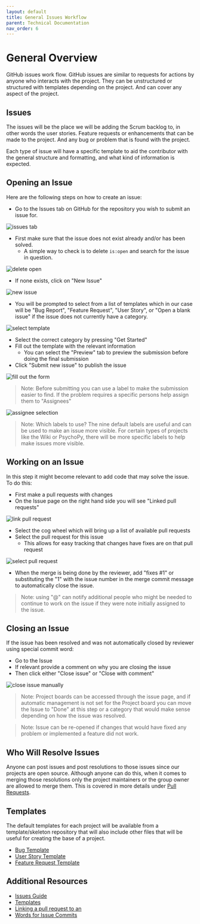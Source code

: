 ```yaml
---
layout: default
title: General Issues Workflow
parent: Technical Documentation
nav_order: 6
---
```


# General Overview

GitHub issues work flow. GitHub issues are similar to requests for actions by anyone who interacts
with the project. They can be unstructured or structured with templates depending on the
project. And can cover any aspect of the project.

## Issues

The issues will be the place we will be adding the Scrum backlog to, in other words the user
stories. Feature requests or enhancements that can be made to the project. And any bug or problem
that is found with the project.

Each type of issue will have a specific template to aid the contributor with the general structure
and formatting, and what kind of information is expected.

## Opening an Issue

Here are the following steps on how to create an issue:

- Go to the Issues tab on GitHub for the repository you wish to submit an issue for.

![issues tab](https://raw.githubusercontent.com/NDCLab/wiki/gh-pages/docs/_assets/general_issues_workflow/issues_tab.png)

- First make sure that the issue does not exist already and/or has been solved.
  - A simple way to check is to delete `is:open` and search for the issue in question.

![delete open](https://raw.githubusercontent.com/NDCLab/wiki/gh-pages/docs/_assets/general_issues_workflow/delete_open.png)

- If none exists, click on "New Issue"

![new issue](https://raw.githubusercontent.com/NDCLab/wiki/gh-pages/docs/_assets/general_issues_workflow/new_issue.png)

- You will be prompted to select from a list of templates which in our case will be "Bug Report",
	"Feature Request", "User Story", or "Open a blank issue" if the issue does not currently have a
	category.

![select template](https://raw.githubusercontent.com/NDCLab/wiki/gh-pages/docs/_assets/general_issues_workflow/select_template.png)

- Select the correct category by pressing "Get Started"
- Fill out the template with the relevant information
  - You can select the "Preview" tab to preview the submission before doing the final submission
- Click "Submit new issue" to publish the issue

![fill out the form](https://raw.githubusercontent.com/NDCLab/wiki/gh-pages/docs/_assets/general_issues_workflow/fill_out_form.png)

> Note: Before submitting you can use a label to make the submission easier to find. If the problem
> requires a specific persons help assign them to "Assignees"

![assignee selection](https://raw.githubusercontent.com/NDCLab/wiki/gh-pages/docs/_assets/general_issues_workflow/assignee_selection.png)

> Note: Which labels to use? The nine default labels are useful and can be used to make an issue
> more visible. For certain types of projects like the Wiki or PsychoPy, there will be more specific
> labels to help make issues more visible.

## Working on an Issue

In this step it might become relevant to add code that may solve the issue. To do this:

- First make a pull requests with changes
- On the Issue page on the right hand side you will see "Linked pull requests"

![link pull request](https://raw.githubusercontent.com/NDCLab/wiki/gh-pages/docs/_assets/general_issues_workflow/link_pull_request.png)

- Select the cog wheel which will bring up a list of available pull requests
- Select the pull request for this issue
  - This allows for easy tracking that changes have fixes are on that pull request

![select pull request](https://raw.githubusercontent.com/NDCLab/wiki/gh-pages/docs/_assets/general_issues_workflow/select_pull_request.png)

- When the merge is being done by the reviewer, add "fixes #1" or substituting the "1" with the
	issue number in the merge commit message to automatically close the issue.

> Note: using "@" can notify additional people who might be needed to continue to work on the issue
> if they were note initially assigned to the issue.

## Closing an Issue

If the issue has been resolved and was not automatically closed by reviewer using special commit
word:

- Go to the Issue
- If relevant provide a comment on why you are closing the issue
- Then click either "Close issue" or "Close with comment"

![close issue manually](https://raw.githubusercontent.com/NDCLab/wiki/gh-pages/docs/_assets/general_issues_workflow/close_issue.png)

> Note: Project boards can be accessed through the issue page, and if automatic management is not
> set for the Project board you can move the Issue to "Done" at this step or a category that would
> make sense depending on how the issue was resolved.

> Note: Issue can be re-opened if changes that would have fixed any problem or implemented a feature
> did not work.

## Who Will Resolve Issues

Anyone can post issues and post resolutions to those issues since our projects are open source.
Although anyone can do this, when it comes to merging those resolutions only the project maintainers
or the group owner are allowed to merge them. This is covered in more details under [Pull
Requests](#).

## Templates

The default templates for each project will be available from a template/skeleton repository that
will also include other files that will be useful for creating the base of a project.

- [Bug Template](#)
- [User Story Template](#)
- [Feature Request Template](#)

## Additional Resources

- [Issues Guide](https://guides.github.com/features/issues/)
- [Templates](https://github.com/stevemao/github-issue-templates)
- [Linking a pull request to
	an](https://docs.github.com/en/free-pro-team@latest/github/managing-your-work-on-github/linking-a-pull-request-to-an-issue)
- [Words for Issue
	Commits](https://docs.github.com/en/free-pro-team@latest/github/managing-your-work-on-github/linking-a-pull-request-to-an-issue#linking-a-pull-request-to-an-issue-using-a-keyword)
